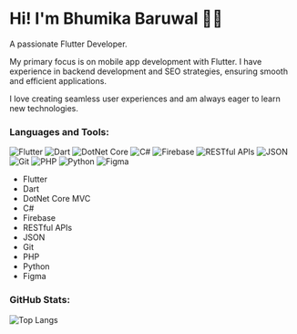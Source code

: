 # Hi! I'm Bhumika Baruwal 👋👋
A passionate Flutter Developer.

My primary focus is on mobile app development with Flutter. I have experience in backend development and SEO strategies, ensuring smooth and efficient applications. 

I love creating seamless user experiences and am always eager to learn new technologies.

### Languages and Tools:
![Flutter](https://img.shields.io/badge/Flutter-02569B?style=for-the-badge&logo=flutter&logoColor=white)
![Dart](https://img.shields.io/badge/Dart-0175C2?style=for-the-badge&logo=dart&logoColor=white)
![DotNet Core](https://img.shields.io/badge/.NET_Core-512BD4?style=for-the-badge&logo=dotnet&logoColor=white)
![C#](https://img.shields.io/badge/C%23-239120?style=for-the-badge&logo=c-sharp&logoColor=white)
![Firebase](https://img.shields.io/badge/Firebase-FFCA28?style=for-the-badge&logo=firebase&logoColor=white)
![RESTful APIs](https://img.shields.io/badge/RESTful_APIs-000000?style=for-the-badge&logo=api&logoColor=white)
![JSON](https://img.shields.io/badge/JSON-000000?style=for-the-badge&logo=json&logoColor=white)
![Git](https://img.shields.io/badge/Git-F05032?style=for-the-badge&logo=git&logoColor=white)
![PHP](https://img.shields.io/badge/PHP-777BB4?style=for-the-badge&logo=php&logoColor=white)
![Python](https://img.shields.io/badge/Python-3776AB?style=for-the-badge&logo=python&logoColor=white)
![Figma](https://img.shields.io/badge/Figma-F24E1E?style=for-the-badge&logo=figma&logoColor=white)

- Flutter
- Dart
- DotNet Core MVC
- C#
- Firebase
- RESTful APIs
- JSON
- Git
- PHP
- Python
- Figma

### GitHub Stats:

![Top Langs](https://github-readme-stats.vercel.app/api/top-langs/?username=bhumika2080&layout=compact)
